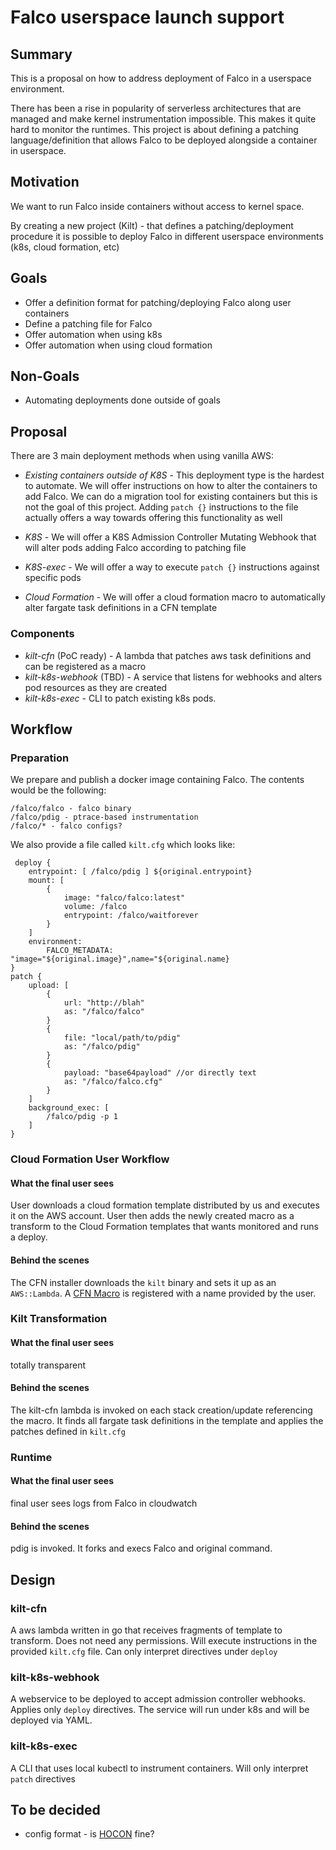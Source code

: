 # Falco userspace launch support

## Summary

This is a proposal on how to address deployment of Falco in a userspace
 environment.

There has been a rise in popularity of serverless architectures that are 
managed and make kernel instrumentation impossible. This makes it quite hard to
monitor the runtimes. This project is about defining a patching language/definition
that allows Falco to be deployed alongside a container in userspace.

## Motivation 

We want to run Falco inside containers without access to kernel space.

By creating a new project (Kilt) - that defines a patching/deployment procedure 
it is possible to deploy Falco in different userspace environments (k8s, cloud 
formation, etc) 

## Goals

- Offer a definition format for patching/deploying Falco along user containers
- Define a patching file for Falco
- Offer automation when using k8s
- Offer automation when using cloud formation


## Non-Goals

- Automating deployments done outside of goals

## Proposal

There are 3 main deployment methods when using vanilla AWS: 

- *Existing containers outside of K8S* - This deployment type is the hardest to automate. We 
will offer instructions on how to alter the containers to add Falco. We can do 
a migration tool for existing containers but this is not the goal of this
 project. Adding `patch {}` instructions to the file actually offers a way
towards offering this functionality as well

- *K8S* - We will offer a K8S Admission Controller Mutating Webhook that will 
alter pods adding Falco according to patching file

- *K8S-exec* - We will offer a way to execute `patch {}` instructions against 
specific pods

- *Cloud Formation* - We will offer a cloud formation macro to automatically 
alter fargate task definitions in a CFN template



### Components
- *kilt-cfn* (PoC ready) - A lambda that patches aws task definitions and can
 be registered as a macro
- *kilt-k8s-webhook* (TBD) - A service that listens for webhooks and alters pod
 resources as they are created
- *kilt-k8s-exec* - CLI to patch existing k8s pods.


## Workflow 
### Preparation
We prepare and publish a docker image containing Falco. The contents would be 
the following:

```
/falco/falco - falco binary
/falco/pdig - ptrace-based instrumentation
/falco/* - falco configs?
```

We also provide a file called `kilt.cfg` which looks like:

```
 deploy {
    entrypoint: [ /falco/pdig ] ${original.entrypoint}
    mount: [
        {
            image: "falco/falco:latest"
            volume: /falco
            entrypoint: /falco/waitforever
        }
    ]
	environment:
		FALCO_METADATA: "image="${original.image}",name="${original.name}
}
patch {
    upload: [
        {
            url: "http://blah"
            as: "/falco/falco"
        }
        {
            file: "local/path/to/pdig"
            as: "/falco/pdig"
        }
        {
            payload: "base64payload" //or directly text
            as: "/falco/falco.cfg"
        }
    ]
    background_exec: [
        /falco/pdig -p 1
    ]
}
```

### Cloud Formation User Workflow
#### What the final user sees
User downloads a cloud formation template distributed by us and executes it on
 the AWS account. 
User then adds the newly created macro as a transform to the Cloud Formation
 templates that wants monitored and runs a deploy.

#### Behind the scenes
The CFN installer downloads the `kilt` binary and sets it up as an
 `AWS::Lambda`. A [CFN Macro](https://docs.aws.amazon.com/AWSCloudFormation/latest/UserGuide/template-macros.html)
 is registered with a name provided by the user.

### Kilt Transformation

#### What the final user sees
totally transparent

#### Behind the scenes
The kilt-cfn lambda is invoked on each stack creation/update referencing the
 macro. It finds all fargate task definitions in the template and applies the 
patches defined in `kilt.cfg`
  
### Runtime
#### What the final user sees
final user sees logs from Falco in cloudwatch

#### Behind the scenes
pdig is invoked. It forks and execs Falco and original command.


## Design

### kilt-cfn
A aws lambda written in go that receives fragments of template to transform. 
Does not need any permissions. Will execute instructions in the provided 
`kilt.cfg` file. Can only interpret directives under `deploy`

### kilt-k8s-webhook
A webservice to be deployed to accept admission controller webhooks. 
Applies only `deploy` directives. The service will run under k8s and will be 
deployed via YAML.

### kilt-k8s-exec
A CLI that uses local kubectl to instrument containers. Will only interpret 
`patch` directives

## To be decided
* config format - is [HOCON](https://github.com/lightbend/config/blob/master/HOCON.md) fine?
